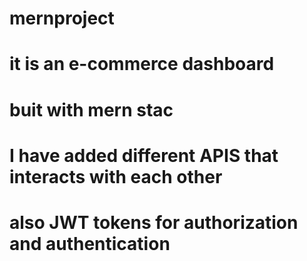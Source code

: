 # mernproject
# it is an e-commerce dashboard
# buit with mern stac
# I have added different APIS that interacts with each other
# also JWT tokens for authorization and authentication
